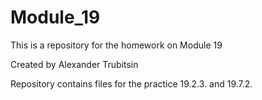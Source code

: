 # Module_19
This is a repository for the homework on Module 19

Created by Alexander Trubitsin

Repository contains files for the practice 19.2.3. and 19.7.2.
